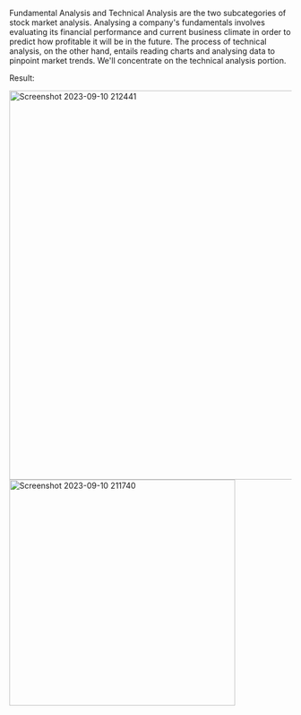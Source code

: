 Fundamental Analysis and Technical Analysis are the two subcategories of stock market analysis. Analysing a company's fundamentals involves evaluating its financial performance and current business climate in order to predict how profitable it will be in the future. The process of technical analysis, on the other hand, entails reading charts and analysing data to pinpoint market trends. We'll concentrate on the technical analysis portion.


Result:


<img width="694" alt="Screenshot 2023-09-10 212441" src="https://github.com/Adlin02/Netflix-stock-price-prediction/assets/124078581/1e0c6c66-b1e8-4f13-bc4e-27be9a414ba9">


<img width="403" alt="Screenshot 2023-09-10 211740" src="https://github.com/Adlin02/Netflix-stock-price-prediction/assets/124078581/c2470cd8-c775-4117-b06b-7beb5a1d74b9">
